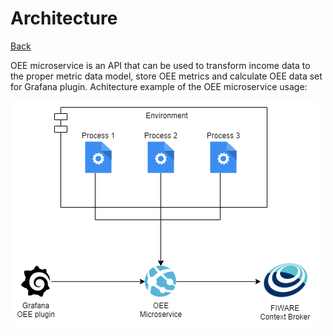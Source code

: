 # Architecture

[Back](/README.md#architecture)

OEE microservice is an API that can be used to transform income data to the proper metric data model, store OEE metrics and calculate OEE data set for Grafana plugin.
Achitecture example of the OEE microservice usage:

![Architecture](/docs/images/Architecture.png)

